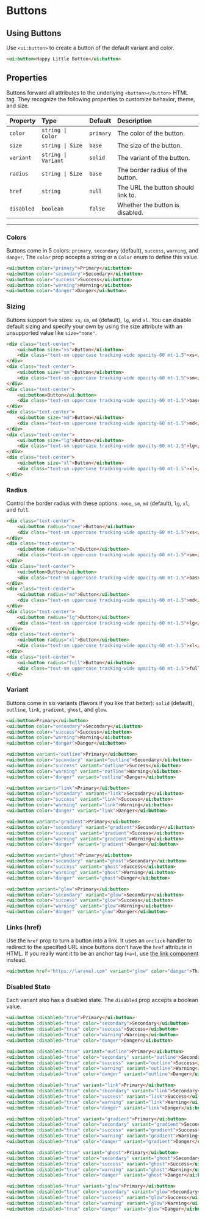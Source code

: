 # Buttons

## Using Buttons

Use `<ui:button>` to create a button of the default variant and color.

```html +demo title={Using Buttons} previewClasses={py-8 flex items-center justify-center}
<ui:button>Happy Little Button</ui:button>
```

## Properties

Buttons forward all attributes to the underlying `<button></button>` HTML tag. They recognize the following properties to customize behavior, theme, and size.

| Property | Type | Default | Description |
|:---|:---|:---|:---|
| `color` | `string \| Color` | `primary` | The color of the button. |
| `size` | `string \| Size` | `base` | The size of the button. |
| `variant` | `string \| Variant` | `solid` | The variant of the button. |
| `radius` | `string \| Size` | `base` | The border radius of the button. |
| `href` | `string` | `null` | The URL the button should link to. |
| `disabled` | `boolean` | `false` | Whether the button is disabled. |

---

### Colors
Buttons come in 5 colors: `primary`, `secondary` (default), `success`, `warning`, and `danger`.
The `color` prop accepts a string or a `Color` enum to define this value.

```html +demo title={Simple Buttons} previewClasses={grid gap-5 grid-cols-1 sm:grid-cols-2 md:grid-cols-5 items-end justify-center py-12}
<ui:button color="primary">Primary</ui:button>
<ui:button color="secondary">Secondary</ui:button>
<ui:button color="success">Success</ui:button>
<ui:button color="warning">Warning</ui:button>
<ui:button color="danger">Danger</ui:button>
```

### Sizing
Buttons support five sizes: `xs`, `sm`, `md` (default), `lg`, and `xl`. You can
disable default sizing and specify your own by using the size attribute with an unsupported value like `size="none"`.

```html +demo title={Button Sizing} previewClasses={flex space-x-5 items-end justify-center py-12}
<div class="text-center">
    <ui:button size="xs">Button</ui:button>
    <div class="text-sm uppercase tracking-wide opacity-60 mt-1.5">xs</div>
</div>
<div class="text-center">
    <ui:button size="sm">Button</ui:button>
    <div class="text-sm uppercase tracking-wide opacity-60 mt-1.5">sm</div>
</div>
<div class="text-center">
    <ui:button>Button</ui:button>
    <div class="text-sm uppercase tracking-wide opacity-60 mt-1.5">base</div>
</div>
<div class="text-center">
    <ui:button size="md">Button</ui:button>
    <div class="text-sm uppercase tracking-wide opacity-60 mt-1.5">md</div>
</div>
<div class="text-center">
    <ui:button size="lg">Button</ui:button>
    <div class="text-sm uppercase tracking-wide opacity-60 mt-1.5">lg</div>
</div>
<div class="text-center">
    <ui:button size="xl">Button</ui:button>
    <div class="text-sm uppercase tracking-wide opacity-60 mt-1.5">xl</div>
</div>
```

### Radius

Control the border radius with these options: `none`, `sm`, `md` (default), `lg`, `xl`, and `full`.

```html +demo title={Button Sizing} previewClasses={flex space-x-5 items-end justify-center py-12}
<div class="text-center">
    <ui:button radius="none">Button</ui:button>
    <div class="text-sm uppercase tracking-wide opacity-60 mt-1.5">xs</div>
</div>
<div class="text-center">
    <ui:button radius="sm">Button</ui:button>
    <div class="text-sm uppercase tracking-wide opacity-60 mt-1.5">sm</div>
</div>
<div class="text-center">
    <ui:button>Button</ui:button>
    <div class="text-sm uppercase tracking-wide opacity-60 mt-1.5">base</div>
</div>
<div class="text-center">
    <ui:button radius="md">Button</ui:button>
    <div class="text-sm uppercase tracking-wide opacity-60 mt-1.5">md</div>
</div>
<div class="text-center">
    <ui:button radius="lg">Button</ui:button>
    <div class="text-sm uppercase tracking-wide opacity-60 mt-1.5">lg</div>
</div>
<div class="text-center">
    <ui:button radius="xl">Button</ui:button>
    <div class="text-sm uppercase tracking-wide opacity-60 mt-1.5">xl</div>
</div>
<div class="text-center">
    <ui:button radius="full">Button</ui:button>
    <div class="text-sm uppercase tracking-wide opacity-60 mt-1.5">full</div>
</div>
```


### Variant
Buttons come in six variants (flavors if you like that better): `solid` (default), `outline`, `link`, `gradient`, `ghost`, and `glow`.

```html +demo title={Solid Variant} previewClasses={grid gap-5 grid-cols-1 sm:grid-cols-2 md:grid-cols-5 items-end justify-center py-12}
<ui:button>Primary</ui:button>
<ui:button color="secondary">Secondary</ui:button>
<ui:button color="success">Success</ui:button>
<ui:button color="warning">Warning</ui:button>
<ui:button color="danger">Danger</ui:button>
```

```html +demo title={Outline Variant} previewClasses={grid gap-5 grid-cols-1 sm:grid-cols-2 md:grid-cols-5 items-end justify-center py-12}
<ui:button variant="outline">Primary</ui:button>
<ui:button color="secondary" variant="outline">Secondary</ui:button>
<ui:button color="success" variant="outline">Success</ui:button>
<ui:button color="warning" variant="outline">Warning</ui:button>
<ui:button color="danger" variant="outline">Danger</ui:button>
```

```html +demo title={Link Variant} previewClasses={grid gap-5 grid-cols-1 sm:grid-cols-2 md:grid-cols-5 items-end justify-center py-12}
<ui:button variant="link">Primary</ui:button>
<ui:button color="secondary" variant="link">Secondary</ui:button>
<ui:button color="success" variant="link">Success</ui:button>
<ui:button color="warning" variant="link">Warning</ui:button>
<ui:button color="danger" variant="link">Danger</ui:button>
```

```html +demo title={Gradient Variant} previewClasses={grid gap-5 grid-cols-1 sm:grid-cols-2 md:grid-cols-5 items-end justify-center py-12}
<ui:button variant="gradient">Primary</ui:button>
<ui:button color="secondary" variant="gradient">Secondary</ui:button>
<ui:button color="success" variant="gradient">Success</ui:button>
<ui:button color="warning" variant="gradient">Warning</ui:button>
<ui:button color="danger" variant="gradient">Danger</ui:button>
```

```html +demo title={Ghost Variant} previewClasses={grid gap-5 grid-cols-1 sm:grid-cols-2 md:grid-cols-5 items-end justify-center py-12}
<ui:button variant="ghost">Primary</ui:button>
<ui:button color="secondary" variant="ghost">Secondary</ui:button>
<ui:button color="success" variant="ghost">Success</ui:button>
<ui:button color="warning" variant="ghost">Warning</ui:button>
<ui:button color="danger" variant="ghost">Danger</ui:button>
```

```html +demo title={Glow Variant} previewClasses={grid gap-5 grid-cols-1 sm:grid-cols-2 md:grid-cols-5 items-end justify-center py-12}
<ui:button variant="glow">Primary</ui:button>
<ui:button color="secondary" variant="glow">Secondary</ui:button>
<ui:button color="success" variant="glow">Success</ui:button>
<ui:button color="warning" variant="glow">Warning</ui:button>
<ui:button color="danger" variant="glow">Danger</ui:button>
```

### Links (href)
Use the `href` prop to turn a button into a link. It uses an `onclick` handler to redirect to the specified URL since buttons don't have the `href` attribute in HTML. If you really want it to be an anchor tag (`<a>`), use [the link component](/docs/links) instead.

```html +demo title={Buttons as Links} previewClasses={flex items-center justify-center py-6}
<ui:button href="https://laravel.com" variant="glow" color="danger">This Button Links to the Laravel Docs</ui:button>
```

### Disabled State
Each variant also has a disabled state. The `disabled` prop accepts a boolean value.

```html +demo title={Solid Variant (Disabled)} previewClasses={grid gap-5 grid-cols-1 sm:grid-cols-2 md:grid-cols-5 items-end justify-center py-12}
<ui:button :disabled="true">Primary</ui:button>
<ui:button :disabled="true" color="secondary">Secondary</ui:button>
<ui:button :disabled="true" color="success">Success</ui:button>
<ui:button :disabled="true" color="warning">Warning</ui:button>
<ui:button :disabled="true" color="danger">Danger</ui:button>
```

```html +demo title={Outline Variant (Disabled)} previewClasses={grid gap-5 grid-cols-1 sm:grid-cols-2 md:grid-cols-5 items-end justify-center py-12}
<ui:button :disabled="true" variant="outline">Primary</ui:button>
<ui:button :disabled="true" color="secondary" variant="outline">Secondary</ui:button>
<ui:button :disabled="true" color="success" variant="outline">Success</ui:button>
<ui:button :disabled="true" color="warning" variant="outline">Warning</ui:button>
<ui:button :disabled="true" color="danger" variant="outline">Danger</ui:button>
```

```html +demo title={Link Variant (Disabled)} previewClasses={grid gap-5 grid-cols-1 sm:grid-cols-2 md:grid-cols-5 items-end justify-center py-12}
<ui:button :disabled="true" variant="link">Primary</ui:button>
<ui:button :disabled="true" color="secondary" variant="link">Secondary</ui:button>
<ui:button :disabled="true" color="success" variant="link">Success</ui:button>
<ui:button :disabled="true" color="warning" variant="link">Warning</ui:button>
<ui:button :disabled="true" color="danger" variant="link">Danger</ui:button>
```

```html +demo title={Gradient Variant (Disabled)} previewClasses={grid gap-5 grid-cols-1 sm:grid-cols-2 md:grid-cols-5 items-end justify-center py-12}
<ui:button :disabled="true" variant="gradient">Primary</ui:button>
<ui:button :disabled="true" color="secondary" variant="gradient">Secondary</ui:button>
<ui:button :disabled="true" color="success" variant="gradient">Success</ui:button>
<ui:button :disabled="true" color="warning" variant="gradient">Warning</ui:button>
<ui:button :disabled="true" color="danger" variant="gradient">Danger</ui:button>
```

```html +demo title={Ghost Variant (Disabled)} previewClasses={grid gap-5 grid-cols-1 sm:grid-cols-2 md:grid-cols-5 items-end justify-center py-12}
<ui:button :disabled="true" variant="ghost">Primary</ui:button>
<ui:button :disabled="true" color="secondary" variant="ghost">Secondary</ui:button>
<ui:button :disabled="true" color="success" variant="ghost">Success</ui:button>
<ui:button :disabled="true" color="warning" variant="ghost">Warning</ui:button>
<ui:button :disabled="true" color="danger" variant="ghost">Danger</ui:button>
```

```html +demo title={Glow Variant (Disabled)} previewClasses={grid gap-5 grid-cols-1 sm:grid-cols-2 md:grid-cols-5 items-end justify-center py-12}
<ui:button :disabled="true" variant="glow">Primary</ui:button>
<ui:button :disabled="true" color="secondary" variant="glow">Secondary</ui:button>
<ui:button :disabled="true" color="success" variant="glow">Success</ui:button>
<ui:button :disabled="true" color="warning" variant="glow">Warning</ui:button>
<ui:button :disabled="true" color="danger" variant="glow">Danger</ui:button>
```
